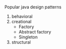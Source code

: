 Popular java design patterns 

1. behavioral 
2. creational 
    - Factory
	- Abstract factory
	- Singleton
3. structural 
